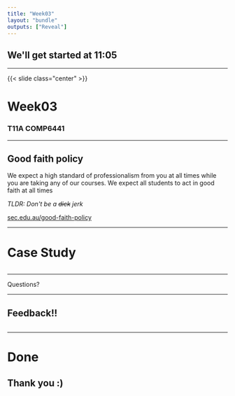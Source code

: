```yaml
---
title: "Week03"
layout: "bundle"
outputs: ["Reveal"]
---
```


## We'll get started at 11:05

---

{{< slide class="center" >}}
# Week03
### T11A COMP6441

---

## Good faith policy

We expect a high standard of professionalism from you at all times while you are taking any of our courses. We expect all students to act in good faith at all times

*TLDR: Don't be a ~~dick~~ jerk*

[sec.edu.au/good-faith-policy](https://sec.edu.au/good-faith-policy)

---

# Case Study
![]()

---

Questions?

---

## Feedback!!
![]()

---

# Done
## Thank you :)